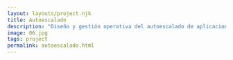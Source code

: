 ```yaml
---
layout: layouts/project.njk
title: Autoescalado
description: "Diseño y gestión operativa del autoescalado de aplicaciones web desplegadas en un cluster ECS de Amazon Web Services. Optimización del coste de infraestructura en un 50% con un incremento exponencial del volumen de usuarios provocado por la COVID 19."
image: 06.jpg
tags: project
permalink: autoescalado.html
---
```

